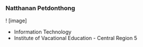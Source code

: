### Natthanan Petdonthong
! [image]
- Information Technology
- Institute of Vacational Education - Central Region 5
